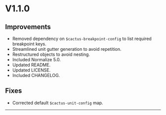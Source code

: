 # V1.1.0

## Improvements

* Removed dependency on `$cactus-breakpoint-config` to list required breakpoint keys.
* Streamlined unit gutter generation to avoid repetition.
* Restructured objects to avoid nesting.
* Included Normalize 5.0.
* Updated README.
* Updated LICENSE.
* Included CHANGELOG.

## Fixes

* Corrected default `$cactus-unit-config` map.

---
